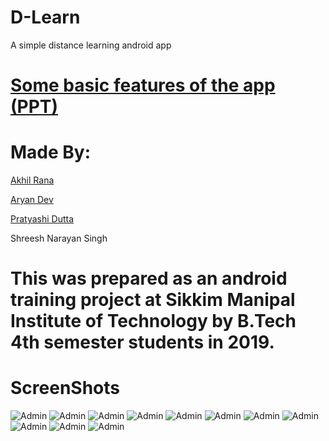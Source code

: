 # D-Learn
A simple distance learning android app


# [Some basic features of the app (PPT)](https://onedrive.live.com/View.aspx?resid=52F1F35283E6AEE3!1318&wdSlideId=269&wdModeSwitchTime=1566079750818&authkey=!AHorNb3ThNd-SPE) 


# Made By:

[Akhil Rana](https://github.com/akhil-rana/) 

[Aryan Dev](https://github.com/aryandev1/)

[Pratyashi Dutta](https://github.com/pratyashidutta/)

Shreesh Narayan Singh



# This was prepared as an android training project at Sikkim Manipal Institute of Technology by B.Tech 4th semester students in 2019.



# ScreenShots
![Admin](https://raw.githubusercontent.com/akhil-rana/D-Learn/master/files/images/front1.jpg)
![Admin](https://raw.githubusercontent.com/akhil-rana/D-Learn/master/files/images/front2.jpg)
![Admin](https://raw.githubusercontent.com/akhil-rana/D-Learn/master/files/images/front3.jpg)
![Admin](https://raw.githubusercontent.com/akhil-rana/D-Learn/master/files/images/register1.jpg)
![Admin](https://raw.githubusercontent.com/akhil-rana/D-Learn/master/files/images/register2.jpg)
![Admin](https://raw.githubusercontent.com/akhil-rana/D-Learn/master/files/images/register3.jpg)
![Admin](https://raw.githubusercontent.com/akhil-rana/D-Learn/master/files/images/login1.jpg)
![Admin](https://raw.githubusercontent.com/akhil-rana/D-Learn/master/files/images/basic1.jpg)
![Admin](https://raw.githubusercontent.com/akhil-rana/D-Learn/master/files/images/admin1.jpg)
![Admin](https://raw.githubusercontent.com/akhil-rana/D-Learn/master/files/images/admin2.jpg)
![Admin](https://raw.githubusercontent.com/akhil-rana/D-Learn/master/files/images/updatepass.jpg)
